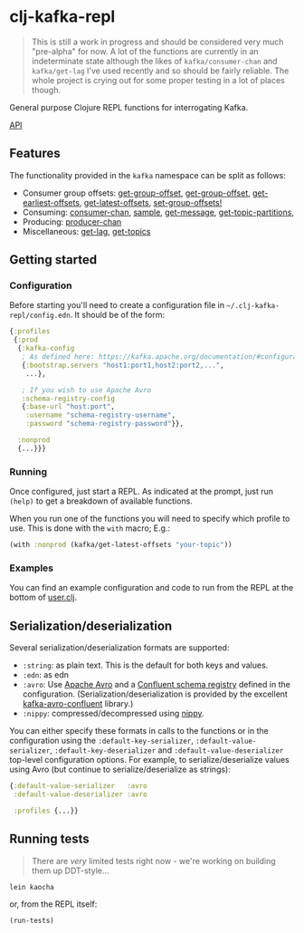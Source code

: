 clj-kafka-repl
==============
> This is still a work in progress and should be considered very much "pre-alpha" for now. A lot of the functions are currently in an indeterminate state although the likes of `kafka/consumer-chan` and `kafka/get-lag` I've used recently and so should be fairly reliable. The whole project is crying out for some proper testing in a lot of places though.

General purpose Clojure REPL functions for interrogating Kafka.

[API](https://kelveden.github.io/clj-kafka-repl/)

Features
--------

The functionality provided in the `kafka` namespace can be split as follows:

* Consumer group offsets: [get-group-offset](https://kelveden.github.io/clj-kafka-repl/clj-kafka-repl.kafka.html#var-get-group-offset),
 [get-group-offset](https://kelveden.github.io/clj-kafka-repl/clj-kafka-repl.kafka.html#var-get-group-offsets), 
 [get-earliest-offsets](https://kelveden.github.io/clj-kafka-repl/clj-kafka-repl.kafka.html#var-get-earliest-offsets),
 [get-latest-offsets](https://kelveden.github.io/clj-kafka-repl/clj-kafka-repl.kafka.html#var-get-latest-offsets),
 [set-group-offsets!](https://kelveden.github.io/clj-kafka-repl/clj-kafka-repl.kafka.html#var-set-group-offsets!)
* Consuming: [consumer-chan](https://kelveden.github.io/clj-kafka-repl/clj-kafka-repl.kafka.html#var-consumer-chan), 
 [sample](https://kelveden.github.io/clj-kafka-repl/clj-kafka-repl.kafka.html#var-sample),
 [get-message](https://kelveden.github.io/clj-kafka-repl/clj-kafka-repl.kafka.html#var-get-message),
 [get-topic-partitions](https://kelveden.github.io/clj-kafka-repl/clj-kafka-repl.kafka.html#var-get-topic-partitions),
* Producing: [producer-chan](https://kelveden.github.io/clj-kafka-repl/clj-kafka-repl.kafka.html#var-producer-chan)
* Miscellaneous: [get-lag](https://kelveden.github.io/clj-kafka-repl/clj-kafka-repl.kafka.html#var-get-lag),
 [get-topics](https://kelveden.github.io/clj-kafka-repl/clj-kafka-repl.kafka.html#var-get-topics) 

Getting started
---------------

### Configuration

Before starting you'll need to create a configuration file in `~/.clj-kafka-repl/config.edn`. It should be of the form:

```clj
{:profiles
 {:prod
  {:kafka-config
   ; As defined here: https://kafka.apache.org/documentation/#configuration
   {:bootstrap.servers "host1:port1,host2:port2,...",
    ...},

   ; If you wish to use Apache Avro
   :schema-registry-config
   {:base-url "host:port",
    :username "schema-registry-username",
    :password "schema-registry-password"}},

  :nonprod
  {...}}}
``` 

### Running

Once configured, just start a REPL. As indicated at the prompt, just
run `(help)` to get a breakdown of available functions.

When you run one of the functions you will need to specify which profile to use. This is done with the `with` macro; E.g.:

```clj
(with :nonprod (kafka/get-latest-offsets "your-topic"))
```

### Examples

You can find an example configuration and code to run from the REPL at the bottom of [user.clj](./src/user.clj).

Serialization/deserialization
-----------------------------

Several serialization/deserialization formats are supported:

* `:string`: as plain text. This is the default for both keys and values.
* `:edn`: as edn
* `:avro`: Use [Apache Avro](https://avro.apache.org/) and a [Confluent schema registry](https://docs.confluent.io/current/schema-registry/index.html) defined in the configuration. (Serialization/deserialization is provided by the excellent [kafka-avro-confluent](https://github.com/ovotech/kafka-avro-confluent) library.)
* `:nippy`: compressed/decompressed using [nippy](https://github.com/ptaoussanis/nippy).

You can either specify these formats in calls to the functions or in the configuration using the
`:default-key-serializer`, `:default-value-serializer`, `:default-key-deserializer` and `:default-value-deserializer`
top-level configuration options. For example, to serialize/deserialize values using Avro (but continue to
serialize/deserialize as strings):

```clj
{:default-value-serializer   :avro
 :default-value-deserializer :avro

 :profiles {...}}
```

Running tests
-------------
> There are *very* limited tests right now - we're working on building them up DDT-style...

```
lein kaocha
```

or, from the REPL itself:

```
(run-tests)
```
